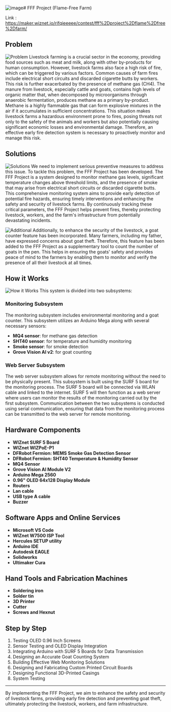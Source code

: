 ![image](https://github.com/rifqieeeee/FFF_project/assets/52254229/c913a719-798e-46b1-b437-60c1332ab0ee)# FFF Project (Flame-Free Farm)

Link : https://maker.wiznet.io/rifqieeeee/contest/fff%2Dproject%2Dflame%2Dfree%2Dfarm/

## Problem

![Problem](https://hackster.imgix.net/uploads/attachments/1715688/2_rtvJrhr829.jpg?auto=compress%2Cformat&w=1280&h=960&fit=max)
Livestock farming is a crucial sector in the economy, providing food sources such as meat and milk, along with other by-products for human consumption. However, livestock farms also face a high risk of fire, which can be triggered by various factors. Common causes of farm fires include electrical short circuits and discarded cigarette butts by workers. This risk is further exacerbated by the presence of methane gas (CH4). The manure from livestock, especially cattle and goats, contains high levels of organic matter that, when decomposed by microorganisms through anaerobic fermentation, produces methane as a primary by-product. Methane is a highly flammable gas that can form explosive mixtures in the air if it accumulates in sufficient concentrations. This situation makes livestock farms a hazardous environment prone to fires, posing threats not only to the safety of the animals and workers but also potentially causing significant economic losses and environmental damage. Therefore, an effective early fire detection system is necessary to proactively monitor and manage this risk.

## Solutions

![Solutions](https://hackster.imgix.net/uploads/attachments/1723051/flame_free_farm_OAZ3uf1EFT.jpg?auto=compress%2Cformat&w=1280&h=960&fit=max)
We need to implement serious preventive measures to address this issue. To tackle this problem, the FFF Project has been developed. The FFF Project is a system designed to monitor methane gas levels, significant temperature changes above threshold limits, and the presence of smoke that may arise from electrical short circuits or discarded cigarette butts. This comprehensive monitoring system aims to provide early detection of potential fire hazards, ensuring timely interventions and enhancing the safety and security of livestock farms. By continuously tracking these critical parameters, the FFF Project helps prevent fires, thereby protecting livestock, workers, and the farm's infrastructure from potentially devastating incidents.

![Additional](https://hackster.imgix.net/uploads/attachments/1722912/4_RiYLKaRJdX.jpg?auto=compress%2Cformat&w=1280&h=960&fit=max)
Additionally, to enhance the security of the livestock, a goat counter feature has been incorporated. Many farmers, including my father, have expressed concerns about goat theft. Therefore, this feature has been added to the FFF Project as a supplementary tool to count the number of goats in the pen. This helps in ensuring the goats' safety and provides peace of mind to the farmers by enabling them to monitor and verify the presence of all their livestock at all times.

## How it Works

![How it Works](https://hackster.imgix.net/uploads/attachments/1723062/flame_free_farm_(1)_K5LGgeJPq5.jpg?auto=compress%2Cformat&w=740&h=555&fit=max)
This system is divided into two subsystems:

### Monitoring Subsystem
The monitoring subsystem includes environmental monitoring and a goat counter. This subsystem utilizes an Arduino Mega along with several necessary sensors:
- **MQ4 sensor**: for methane gas detection
- **SHT40 sensor**: for temperature and humidity monitoring
- **Smoke sensor**: for smoke detection
- **Grove Vision AI v2**: for goat counting

### Web Server Subsystem
The web server subsystem allows for remote monitoring without the need to be physically present. This subsystem is built using the SURF 5 board for the monitoring process. The SURF 5 board will be connected via WLAN cable and linked to the internet. SURF 5 will then function as a web server where users can monitor the results of the monitoring carried out by the first subsystem. Communication between the two subsystems is conducted using serial communication, ensuring that data from the monitoring process can be transmitted to the web server for remote monitoring.

## Hardware Components

- **WIZnet SURF 5 Board**
- **WIZnet WIZPoE-P1**
- **DFRobot Fermion: MEMS Smoke Gas Detection Sensor**
- **DFRobot Fermion: SHT40 Temperature & Humidity Sensor**
- **MQ4 Sensor**
- **Grove Vision AI Module V2**
- **Arduino Mega 2560**
- **0.96" OLED 64x128 Display Module**
- **Routers**
- **Lan cable**
- **USB type A cable**
- **Buzzer**

## Software Apps and Online Services

- **Microsoft VS Code**
- **WIZnet W7500 ISP Tool**
- **Hercules SETUP utility**
- **Arduino IDE**
- **Autodesk EAGLE**
- **Solidworks**
- **Ultimaker Cura**

## Hand Tools and Fabrication Machines

- **Soldering iron**
- **Solder tin**
- **3D Printer**
- **Cutter**
- **Screws and Hexnut**

## Step by Step

1. Testing OLED 0.96 Inch Screens
2. Sensor Testing and OLED Display Integration
3. Integrating Arduino with SURF 5 Boards for Data Transmission
4. Designing an Accurate Goat Counting System
5. Building Effective Web Monitoring Solutions
6. Designing and Fabricating Custom Printed Circuit Boards
7. Designing Functional 3D-Printed Casings
8. System Testing

---

By implementing the FFF Project, we aim to enhance the safety and security of livestock farms, providing early fire detection and preventing goat theft, ultimately protecting the livestock, workers, and farm infrastructure.
